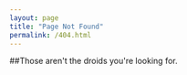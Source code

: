 ```yaml
---
layout: page
title: "Page Not Found"
permalink: /404.html
---
```



##Those aren't the droids you're looking for.

